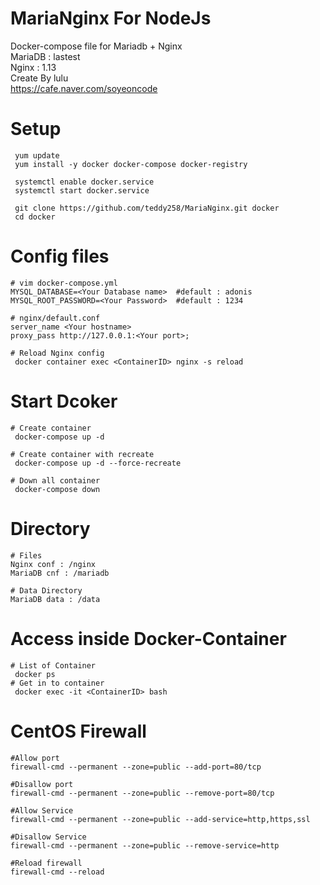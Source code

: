 # MariaNginx For NodeJs
Docker-compose file for Mariadb + Nginx \
MariaDB : lastest \
Nginx : 1.13 \
Create By lulu \
https://cafe.naver.com/soyeoncode
# Setup
```
 yum update
 yum install -y docker docker-compose docker-registry

 systemctl enable docker.service
 systemctl start docker.service

 git clone https://github.com/teddy258/MariaNginx.git docker
 cd docker
```
# Config files
```
# vim docker-compose.yml
MYSQL_DATABASE=<Your Database name>  #default : adonis
MYSQL_ROOT_PASSWORD=<Your Password>  #default : 1234

# nginx/default.conf
server_name <Your hostname>
proxy_pass http://127.0.0.1:<Your port>;

# Reload Nginx config
 docker container exec <ContainerID> nginx -s reload
```
# Start Dcoker
```
# Create container
 docker-compose up -d

# Create container with recreate
 docker-compose up -d --force-recreate

# Down all container
 docker-compose down
```
# Directory
```
# Files
Nginx conf : /nginx 
MariaDB cnf : /mariadb

# Data Directory
MariaDB data : /data
```
# Access inside Docker-Container 
```
# List of Container
 docker ps
# Get in to container
 docker exec -it <ContainerID> bash
```

# CentOS Firewall
```
#Allow port
firewall-cmd --permanent --zone=public --add-port=80/tcp

#Disallow port
firewall-cmd --permanent --zone=public --remove-port=80/tcp

#Allow Service
firewall-cmd --permanent --zone=public --add-service=http,https,ssl

#Disallow Service
firewall-cmd --permanent --zone=public --remove-service=http

#Reload firewall
firewall-cmd --reload
```


